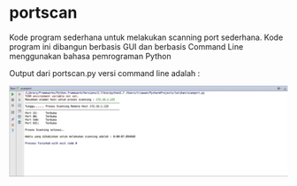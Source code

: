 # portscan
Kode program sederhana untuk melakukan scanning port sederhana. Kode program ini dibangun berbasis GUI dan berbasis Command Line menggunakan bahasa pemrograman Python


Output dari portscan.py versi command line adalah :

![alt tag](https://raw.githubusercontent.com/umjembersoft/portscan/master/portscan.jpg)
